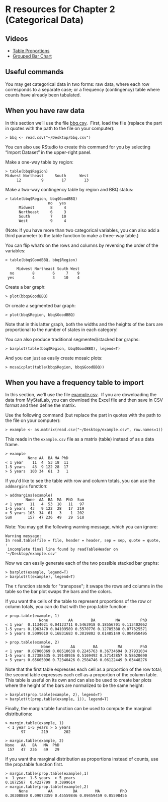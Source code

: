 # R resources for Chapter 2 (Categorical Data)

## Videos

*   [Table Proportions](http://www.youtube.com/embed/yWzNTMv0gho)
*   [Grouped Bar Chart](http://www.youtube.com/embed/trs1FyfjxEU)

## Useful commands

You may get categorical data in two forms: raw data, where each row corresponds to a separate case; or a frequency (contingency) table where counts have already been tabulated.

## When you have raw data

In this section we’ll use the file [bbq.csv](https://raw.githubusercontent.com/brianlukoff/sta309/master/example-data/bbq.csv).  First, load the file (replace the part in quotes with the path to the file on your computer):

	> bbq <- read.csv("~/Desktop/bbq.csv")

You can also use RStudio to create this command for you by selecting “Import Dataset” in the upper-right panel.

Make a one-way table by region:

	> table(bbq$Region)
	Midwest Northeast     South      West
	     12         9        17        13

Make a two-way contingency table by region and BBQ status:

	> table(bbq$Region, bbq$GoodBBQ)
	                   no   yes
	      Midwest       8     4
	      Northeast     6     3
	      South         7    10
	      West          9     4

(Note: If you have more than two categorical variables, you can also add a third parameter to the table function to make a three-way table.)

You can flip what’s on the rows and columns by reversing the order of the variables:

	> table(bbq$GoodBBQ, bbq$Region)
	
	     Midwest Northeast South West
	  no        8        6     7    9
	 yes        4        3    10    4

Create a bar graph:

	> plot(bbq$GoodBBQ)

Or create a segmented bar graph:

	> plot(bbq$Region, bbq$GoodBBQ)

Note that in this latter graph, both the widths and the heights of the bars are proportional to the number of states in each category!

You can also produce traditional segmented/stacked bar graphs:

	> barplot(table(bbq$Region, bbq$GoodBBQ), legend=T)

And you can just as easily create mosaic plots:

	> mosaicplot(table(bbq$Region, bbq$GoodBBQ))
	
## When you have a frequency table to import

In this section, we'll use the file [example.csv](https://raw.githubusercontent.com/brianlukoff/sta309/master/example-data/example.csv).  If you are downloading the data from MyStatLab, you can download the Excel file and then save in CSV format and then define the matrix. 

Use the following command (but replace the part in quotes with the path to the file on your computer):

	> example <- as.matrix(read.csv("~/Desktop/example.csv", row.names=1))

This reads in the `example.csv` file as a matrix (table) instead of as a data frame.

	> example
	          None AA  BA MA PhD
	< 1 year    11  4  53 18  11
	1-5 years   43  9 122 28  17
	> 5 years  103 34  61  3   1

If you'd like to see the table with row and column totals, you can use the `addmargins` function:

	> addmargins(example)
	         None  AA  BA  MA  PhD  Sum
	< 1 year   11   4  53  18   11   97
	1-5 years  43   9 122  28   17  219
	> 5 years 103  34  61   3    1  202
	Sum       157  47 236  49   29  518

Note: You may get the following warning message, which you can ignore:

	Warning message:
	In read.table(file = file, header = header, sep = sep, quote = quote, :
	 incomplete final line found by readTableHeader on '~/Desktop/example.csv'

Now we can easily generate each of the two possible stacked bar graphs:

	> barplot(example, legend=T)
	> barplot(t(example), legend=T)

The `t` function stands for "transpose"; it swaps the rows and columns in the table so the bar plot swaps the bars and the colors.

If you want the cells of the table to represent proportions of the row or column totals, you can do that with the prop.table function:

	> prop.table(example, 1)
	               None         AA        BA         MA         PhD
	< 1 year  0.1134021 0.04123711 0.5463918 0.18556701 0.113402062
	1-5 years 0.1963470 0.04109589 0.5570776 0.12785388 0.077625571
	> 5 years 0.5099010 0.16831683 0.3019802 0.01485149 0.004950495
	
	> prop.table(example, 2)
	                None         AA        BA         MA        PhD
	< 1 year  0.07006369 0.08510638 0.2245763 0.36734694 0.37931034
	1-5 years 0.27388535 0.19148936 0.5169492 0.57142857 0.58620690
	> 5 years 0.65605096 0.72340426 0.2584746 0.06122449 0.03448276

Note that the first table expresses each cell as a proportion of the row total; the second table expresses each cell as a proportion of the column table. This table is useful on its own and can also be used to create bar plots where the height of the bars are normalized to be the same height:

	> barplot(prop.table(example, 2), legend=T)
	> barplot(t(prop.table(example, 1)), legend=T)

Finally, the margin.table function can be used to compute the marginal distributions:

	> margin.table(example, 1)
	 < 1 year 1-5 years > 5 years 
	       97       219       202 

	> margin.table(example, 2)
	None   AA   BA   MA  PhD 
	 157   47  236   49   29 


If you want the marginal distribution as proportions instead of counts, use the prop.table function first.

	> margin.table(prop.table(example),1)
	<  1 year  1-5 years  > 5 years 
	0.1872587  0.4227799  0.3899614 
	> margin.table(prop.table(example),2)
	      None         AA         BA        MA         PhD 
	0.30308880 0.09073359 0.45559846 0.09459459 0.05598456
